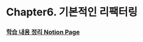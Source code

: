 # Chapter6. 기본적인 리팩터링



### [학습 내용 정리 Notion Page](https://hminn.notion.site/6-f739264812ca43199e92179cb8f3be83)
